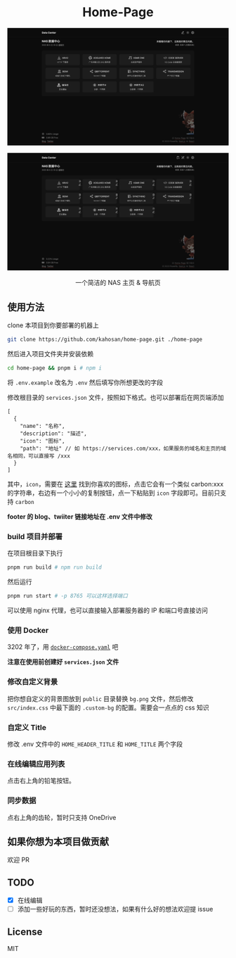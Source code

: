 <h1 align="center">Home-Page</h1>

![normal](.github/image/normal.png)

![edit](.github/image/edit.png)

<p align="center">一个简洁的 NAS 主页 & 导航页</p>

## 使用方法

clone 本项目到你要部署的机器上

```bash
git clone https://github.com/kahosan/home-page.git ./home-page
```

然后进入项目文件夹并安装依赖

```bash
cd home-page && pnpm i # npm i
```

将 `.env.example` 改名为 `.env` 然后填写你所想更改的字段

修改根目录的 `services.json` 文件，按照如下格式。也可以部署后在网页端添加

```json5
[
  {
    "name": "名称",
    "description": "描述",
    "icon": "图标",
    "path": "地址" // 如 https://services.com/xxx，如果服务的域名和主页的域名相同，可以直接写 /xxx
  }
]
```

其中，`icon`，需要在 [这里](https://icones.js.org/collection/carbon) 找到你喜欢的图标，点击它会有一个类似 carbon:xxx 的字符串，右边有一个小小的复制按钮，点一下粘贴到 `icon` 字段即可。目前只支持 `carbon`

**footer 的 blog、twiiter 链接地址在 .env 文件中修改**

### build 项目并部署

在项目根目录下执行

```bash
pnpm run build # npm run build
```

然后运行

```bash
pnpm run start # -p 8765 可以这样选择端口
```

可以使用 nginx 代理，也可以直接输入部署服务器的 IP 和端口号直接访问

### 使用 Docker

3202 年了，用 [`docker-compose.yaml`](/docker-compose.yaml) 吧

**注意在使用前创建好 `services.json` 文件**

### 修改自定义背景

把你想自定义的背景图放到 `public` 目录替换 `bg.png` 文件，然后修改 `src/index.css` 中最下面的 `.custom-bg` 的配置。需要会一点点的 css 知识

### 自定义 Title

修改 .env 文件中的 `HOME_HEADER_TITLE` 和 `HOME_TITLE` 两个字段

### 在线编辑应用列表

点击右上角的铅笔按钮。

### 同步数据

点右上角的齿轮，暂时只支持 OneDrive

## 如果你想为本项目做贡献

欢迎 PR

## TODO

- [x] 在线编辑
- [ ] 添加一些好玩的东西，暂时还没想法，如果有什么好的想法欢迎提 issue

## License

MIT
